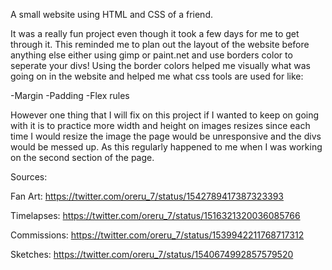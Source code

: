 A small website using HTML and CSS of a friend.

It was a really fun project even though it took a few days for me to get through it.
This reminded me to plan out the layout of the website before anything else either using gimp or paint.net and use borders color to seperate your divs! Using the border colors helped me visually what was going on in the website and helped me what css tools are used for like:

-Margin
-Padding
-Flex rules

However one thing that I will fix on this project if I wanted to keep on going with it is to practice more width and height on images resizes since each time I would resize the image the page would be unresponsive and the divs would be messed up. As this regularly happened to me when I was working on the second section of the page.

Sources:

Fan Art: https://twitter.com/oreru_7/status/1542789417387323393

Timelapses: https://twitter.com/oreru_7/status/1516321320036085766

Commissions: https://twitter.com/oreru_7/status/1539942211768717312

Sketches: https://twitter.com/oreru_7/status/1540674992857579520
